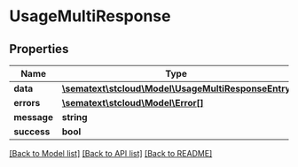 # UsageMultiResponse

## Properties
Name | Type | Description | Notes
------------ | ------------- | ------------- | -------------
**data** | [**\sematext\stcloud\Model\UsageMultiResponseEntry**](UsageMultiResponseEntry.md) |  | [optional] 
**errors** | [**\sematext\stcloud\Model\Error[]**](Error.md) |  | [optional] 
**message** | **string** |  | [optional] 
**success** | **bool** |  | [optional] 

[[Back to Model list]](../../README.md#documentation-for-models) [[Back to API list]](../../README.md#documentation-for-api-endpoints) [[Back to README]](../../README.md)


